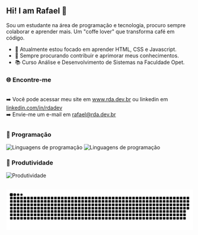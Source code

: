## Hi! I am Rafael 👋
Sou um estudante na área de programação e tecnologia, procuro sempre colaborar e aprender mais. 
Um "coffe lover" que transforma café em código.

- 🌱 Atualmente estou focado em aprender HTML, CSS e Javascript.
- 🔭 Sempre procurando contribuir e aprimorar meus conhecimentos.
- 📚 Curso Análise e Desenvolvimento de Sistemas na Faculdade Opet.

### 🌐 Encontre-me
<br/>
➡️ Você pode acessar meu site em <a href="https://rda.dev.br" target="_blank" rel="noopener noreferrer">www.rda.dev.br</a> ou linkedin em <a href="https://linkedin.com/in/rdadev/" target="_blank" rel="noopener noreferrer">linkedin.com/in/rdadev</a>
<br/>
➡️ Envie-me um e-mail em <a href = "mailto:rafael@rda.dev.br">rafael@rda.dev.br</a>

##

### 🚀 Programação
<img src="https://skillicons.dev/icons?i=html" alt="Linguagens de programação"/>  <img src="https://skillicons.dev/icons?i=css" alt="Linguagens de programação"/>

### 📠 Produtividade
<img src="https://skillicons.dev/icons?i=ai,ps,wordpress,cloudflare,vercel,azure,vscode,visualstudio,git" alt="Produtividade"/>

##

<picture>
  <source media="(prefers-color-scheme: dark)" srcset="https://raw.githubusercontent.com/rdadev/rdadev/output/github-contribution-grid-snake-dark.svg">
  <source media="(prefers-color-scheme: light)" srcset="https://raw.githubusercontent.com/rdadev/rdadev/output/github-contribution-grid-snake.svg">
  <img alt="github contribution grid snake animation" src="https://raw.githubusercontent.com/rdadev/rdadev/output/github-contribution-grid-snake.svg">
</picture>
